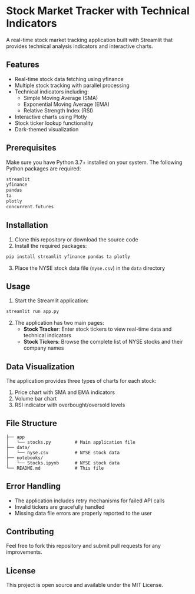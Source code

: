 # Stock Market Tracker with Technical Indicators

A real-time stock market tracking application built with Streamlit that provides technical analysis indicators and interactive charts.

## Features

- Real-time stock data fetching using yfinance
- Multiple stock tracking with parallel processing
- Technical indicators including:
  - Simple Moving Average (SMA)
  - Exponential Moving Average (EMA)
  - Relative Strength Index (RSI)
- Interactive charts using Plotly
- Stock ticker lookup functionality
- Dark-themed visualization

## Prerequisites

Make sure you have Python 3.7+ installed on your system. The following Python packages are required:

```bash
streamlit
yfinance
pandas
ta
plotly
concurrent.futures
```

## Installation

1. Clone this repository or download the source code
2. Install the required packages:
```bash
pip install streamlit yfinance pandas ta plotly
```
3. Place the NYSE stock data file (`nyse.csv`) in the `data` directory

## Usage

1. Start the Streamlit application:
```bash
streamlit run app.py
```

2. The application has two main pages:
   - **Stock Tracker**: Enter stock tickers to view real-time data and technical indicators
   - **Stock Tickers**: Browse the complete list of NYSE stocks and their company names

## Data Visualization

The application provides three types of charts for each stock:
1. Price chart with SMA and EMA indicators
2. Volume bar chart
3. RSI indicator with overbought/oversold levels

## File Structure

```
├── app                   
│   └── stocks.py         # Main application file
├── data/
│   └── nyse.csv          # NYSE stock data
├── notebooks/
│   └── Stocks.ipynb      # NYSE stock data
└── README.md             # This file
```

## Error Handling

- The application includes retry mechanisms for failed API calls
- Invalid tickers are gracefully handled
- Missing data file errors are properly reported to the user

## Contributing

Feel free to fork this repository and submit pull requests for any improvements.

## License

This project is open source and available under the MIT License.
